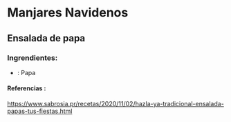 # Manjares Navidenos
## Ensalada de papa
### Ingrendientes:
- : Papa
#### Referencias :
https://www.sabrosia.pr/recetas/2020/11/02/hazla-ya-tradicional-ensalada-papas-tus-fiestas.html
